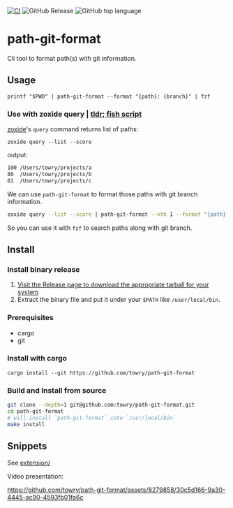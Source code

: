 [![CI](https://github.com/towry/path-git-format/actions/workflows/ci.yml/badge.svg?branch=main)](https://github.com/towry/path-git-format/actions/workflows/ci.yml) ![GitHub Release](https://img.shields.io/github/v/release/towry/path-git-format) ![GitHub top language](https://img.shields.io/github/languages/top/towry/path-git-format)

# path-git-format

Cli tool to format path(s) with git information.

## Usage

```
printf "$PWD" | path-git-format --format "{path}: {branch}" | fzf
```

### Use with zoxide query | [tldr; fish script](./extension/zoxide-path-git-format.fish)

[zoxide](https://github.com/ajeetdsouza/zoxide)'s `query` command returns list of paths:

```
zoxide query --list --score
```

output:

```txt
100 /Users/towry/projects/a
80  /Users/towry/projects/b
01  /Users/towry/projects/c
```

We can use `path-git-format` to format those paths with git branch information.

```bash
zoxide query --list --score | path-git-format --nth 1 --format "{path}: {branch}" | fzf
```

So you can use it with `fzf` to search paths along with git branch.

## Install

### Install binary release

1. [Visit the Release page to download the appropriate tarball for your system](https://github.com/towry/path-git-format/releases)
2. Extract the binary file and put it under your `$PATH` like `/user/local/bin`.

### Prerequisites

- cargo
- git

### Install with cargo

```
cargo install --git https://github.com/towry/path-git-format
```

### Build and Install from source

```bash
git clone --depth=1 git@github.com:towry/path-git-format.git
cd path-git-format
# will install `path-git-format` into `/usr/local/bin`
make install
```

## Snippets

See [extension/](./extension)

Video presentation:

https://github.com/towry/path-git-format/assets/8279858/30c5d166-9a30-4445-ac90-4593fb01fa6c
